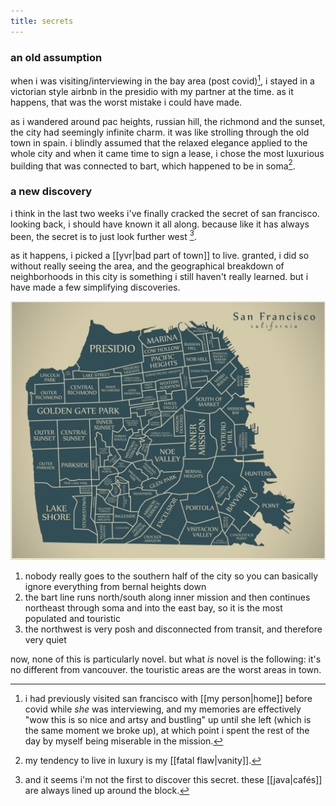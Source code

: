 ```yaml
---
title: secrets
---
```


### an old assumption

when i was visiting/interviewing in the bay area (post covid)[^1], i stayed in a victorian style airbnb in the presidio with my partner at the time. as it happens, that was the worst mistake i could have made.

[^1]: i had previously visited san francisco with [[my person|home]] before covid while _she_ was interviewing, and my memories are effectively "wow this is so nice and artsy and bustling" up until she left (which is the same moment we broke up), at which point i spent the rest of the day by myself being miserable in the mission.

as i wandered around pac heights, russian hill, the richmond and the sunset, the city had seemingly infinite charm. it was like strolling through the old town in spain. i blindly assumed that the relaxed elegance applied to the whole city and when it came time to sign a lease, i chose the most luxurious building that was connected to bart, which happened to be in soma[^2].

[^2]: my tendency to live in luxury is my [[fatal flaw|vanity]].

### a new discovery

i think in the last two weeks i've finally cracked the secret of san francisco. looking back, i should have known it all along. because like it has always been, the secret is to just look further west [^3].

[^3]: and it seems i'm not the first to discover this secret. these [[java|cafés]] are always lined up around the block.

as it happens, i picked a [[yvr|bad part of town]] to live. granted, i did so without really seeing the area, and the geographical breakdown of neighborhoods in this city is something i still haven't really learned. but i have made a few simplifying discoveries.

<img src="/assets/neighborhoods.jpg" />

1. nobody really goes to the southern half of the city so you can basically ignore everything from bernal heights down
2. the bart line runs north/south along inner mission and then continues northeast through soma and into the east bay, so it is the most populated and touristic
3. the northwest is very posh and disconnected from transit, and therefore very quiet

now, none of this is particularly novel. but what _is_ novel is the following: it's no different from vancouver. the touristic areas are the worst areas in town.